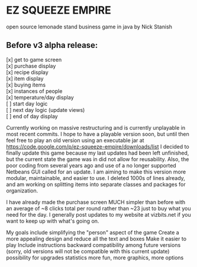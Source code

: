 EZ SQUEEZE EMPIRE	
=================
open source lemonade stand business game in java by Nick Stanish

Before v3 alpha release:
-------------------------

[x] get to game screen<br>
[x] purchase display<br>
[x] recipe display<br>
[x] item display<br>
[x] buying items<br>
[x] instances of people<br>
[x] temperature/day display<br>
[ ] start day logic<br>
[ ] next day logic (update views)<br>
[ ] end of day display<br>

Currently working on massive restructuring and is currently unplayable in most recent commits. I hope to have a playable version soon, but until then feel free to play an old version using an executable jar at https://code.google.com/p/ez-squeeze-empire/downloads/list
I decided to finally update this game because my last updates had been left unfinished, but the current state the game was in did not allow for reusability. Also, the poor coding from several years ago and use of a no longer supported Netbeans GUI called for an update.
I am aiming to make this version more modular, maintainable, and easier to use.
I deleted 1000s of lines already, and am working on splitting items into separate classes and packages for organization.

I have already made the purchase screen MUCH simpler than before with an average of ~8 clicks total per round rather than ~23 just to buy what you need for the day.
I generally post updates to my website at vizbits.net if you want to keep up with what's going on.

My goals include simplifying the "person" aspect of the game
Create a more appealing design and reduce all the text and boxes
Make it easier to play
Include instructions
backward compatibility among future versions (sorry, old versions will not be compatible with this current update)
possibility for upgrades
statistics
more fun, more graphics, more options
